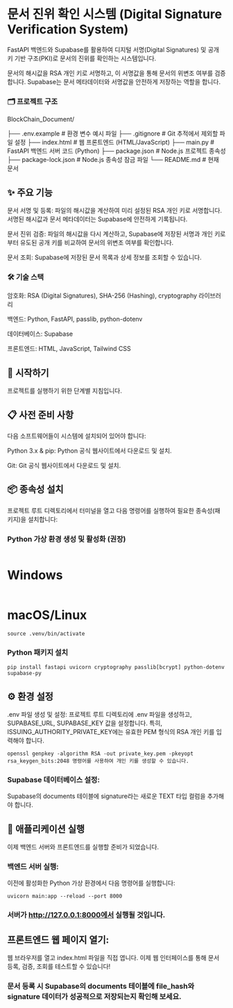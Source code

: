 # 문서 진위 확인 시스템 (Digital Signature Verification System)
FastAPI 백엔드와 Supabase를 활용하여 디지털 서명(Digital Signatures) 및 공개 키 기반 구조(PKI)로 문서의 진위를 확인하는 시스템입니다.

문서의 해시값을 RSA 개인 키로 서명하고, 이 서명값을 통해 문서의 위변조 여부를 검증합니다. Supabase는 문서 메타데이터와 서명값을 안전하게 저장하는 역할을 합니다.

### 🗂️ 프로젝트 구조
BlockChain_Document/

├── .env.example              # 환경 변수 예시 파일
├── .gitignore                # Git 추적에서 제외할 파일 설정
├── index.html                # 웹 프론트엔드 (HTML/JavaScript)
├── main.py                   # FastAPI 백엔드 서버 코드 (Python)
├── package.json              # Node.js 프로젝트 종속성
├── package-lock.json         # Node.js 종속성 잠금 파일
└── README.md                 # 현재 문서

## ✨ 주요 기능
문서 서명 및 등록: 파일의 해시값을 계산하여 미리 설정된 RSA 개인 키로 서명합니다. 서명된 해시값과 문서 메타데이터는 Supabase에 안전하게 기록됩니다.

문서 진위 검증: 파일의 해시값을 다시 계산하고, Supabase에 저장된 서명과 개인 키로부터 유도된 공개 키를 비교하여 문서의 위변조 여부를 확인합니다.

문서 조회: Supabase에 저장된 문서 목록과 상세 정보를 조회할 수 있습니다.

### 🛠️ 기술 스택
암호화: RSA (Digital Signatures), SHA-256 (Hashing), cryptography 라이브러리

백엔드: Python, FastAPI, passlib, python-dotenv

데이터베이스: Supabase

프론트엔드: HTML, JavaScript, Tailwind CSS

## 🚀 시작하기
프로젝트를 실행하기 위한 단계별 지침입니다.

## 📋 사전 준비 사항
다음 소프트웨어들이 시스템에 설치되어 있어야 합니다:

Python 3.x & pip: Python 공식 웹사이트에서 다운로드 및 설치.

Git: Git 공식 웹사이트에서 다운로드 및 설치.

## 📦 종속성 설치
프로젝트 루트 디렉토리에서 터미널을 열고 다음 명령어를 실행하여 필요한 종속성(패키지)을 설치합니다:

### Python 가상 환경 생성 및 활성화 (권장)
``` python -m venv .venv
```
# Windows
```.venv\Scripts\activate
```
# macOS/Linux
```
source .venv/bin/activate
```

### Python 패키지 설치
```
pip install fastapi uvicorn cryptography passlib[bcrypt] python-dotenv supabase-py
```
## ⚙️ 환경 설정
.env 파일 생성 및 설정:
프로젝트 루트 디렉토리에 .env 파일을 생성하고, SUPABASE_URL, SUPABASE_KEY 값을 설정합니다. 특히, ISSUING_AUTHORITY_PRIVATE_KEY에는 유효한 PEM 형식의 RSA 개인 키를 입력해야 합니다.
```
openssl genpkey -algorithm RSA -out private_key.pem -pkeyopt rsa_keygen_bits:2048 명령어를 사용하여 개인 키를 생성할 수 있습니다.
```
### Supabase 데이터베이스 설정:
Supabase의 documents 테이블에 signature라는 새로운 TEXT 타입 컬럼을 추가해야 합니다.

## 🚀 애플리케이션 실행
이제 백엔드 서버와 프론트엔드를 실행할 준비가 되었습니다.

### 백엔드 서버 실행:
이전에 활성화한 Python 가상 환경에서 다음 명령어를 실행합니다:

```
uvicorn main:app --reload --port 8000
```

### 서버가 http://127.0.0.1:8000에서 실행될 것입니다.

## 프론트엔드 웹 페이지 열기:
웹 브라우저를 열고 index.html 파일을 직접 엽니다.
이제 웹 인터페이스를 통해 문서 등록, 검증, 조회를 테스트할 수 있습니다!

### 문서 등록 시 Supabase의 documents 테이블에 file_hash와 signature 데이터가 성공적으로 저장되는지 확인해 보세요.
